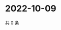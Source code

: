 # 2022-10-09

共 0 条

<!-- BEGIN WEIBO -->
<!-- 最后更新时间 Sun Oct 09 2022 13:37:59 GMT+0800 (China Standard Time) -->

<!-- END WEIBO -->
